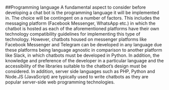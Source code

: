 ##Programming language
A fundamental aspect to consider before developing a chat bot is the programming language it will be implemented in. The choice will be contingent on a number of factors. This includes the messaging platform (Facebook Messenger, WhatsApp etc.) in which the chatbot is hosted as each of the aforementioned platforms have their own technology compatibility guidelines for implementing this type of technology. However, chatbots housed on messenger platforms like Facebook Messenger and Telegram can be developed in any language due these platforms being language agnostic in comparison to another platform like Slack, in which chatbots must be developed in Python. In addition, the knowledge and preference of the developer in a particular language and the accessibility of the libraries suitable to the chatbot’s design must be considered. In addition, server side languages such as PHP, Python and Node.JS (JavaScript) are typically used to write chatbots as they are popular server-side web programming technologies.
